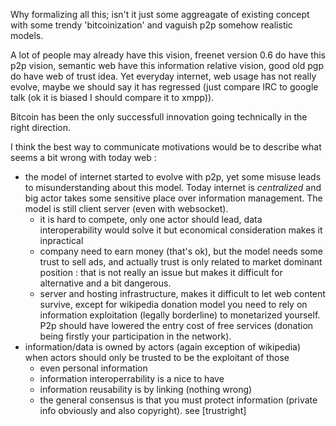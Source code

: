 [hm]: # (+++)
[hm]: # (date = "2015-05-30T12:43:26+01:00")
[hm]: # (draft = true)
[hm]: # (title = "Motivation behind striple formalism")
[hm]: # (categories = ["Striple","Personal"])
[hm]: # (tags = ["personal"])
[hm]: # (+++)



Why formalizing all this; isn't it just some aggreagate of existing concept with some trendy 'bitcoinization' and vaguish p2p somehow realistic models.

A lot of people may already have this vision, freenet version 0.6 do have this p2p vision, semantic web have this information relative vision, good old pgp do have web of trust idea. Yet everyday internet, web usage has not really evolve, maybe we should say it has regressed (just compare IRC to google talk (ok it is biased I should compare it to xmpp)).

Bitcoin has been the only successfull innovation going technically in the right direction.

I think the best way to communicate motivations would be to describe what seems a bit wrong with today web :

* the model of internet started to evolve with p2p, yet some misuse leads to misunderstanding about this model. Today internet is *centralized* and big actor takes some sensitive place over information management. The model is still client server (even with websocket).
  - it is hard to compete, only one actor should lead, data interoperability would solve it but economical consideration makes it inpractical
  - company need to earn money (that's ok), but the model needs some trust to sell ads, and actually trust is only related to market dominant position : that is not really an issue but makes it difficult for alternative and a bit dangerous.
  - server and hosting infrastructure, makes it difficult to let web content survive, except for wikipedia donation model you need to rely on information exploitation (legally borderline) to monetarized yourself. P2p should have lowered the entry cost of free services (donation being firstly your participation in the network).
* information/data is owned by actors (again exception of wikipedia) when actors should only be trusted to be the exploitant of those
  - even personal information
  - information interoperrability is a nice to have
  - information reusability is by linking (nothing wrong)
  - the general consensus is that you must protect information (private info obviously and also copyright). see [trustright]

